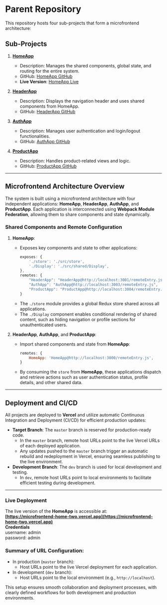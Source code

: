 
# Parent Repository

This repository hosts four sub-projects that form a microfrontend architecture:

## Sub-Projects

1. **[HomeApp](https://github.com/asifshapnil/microfrontend-home)**
   - Description: Manages the shared components, global state, and routing for the entire system.
   - GitHub: [HomeApp GitHub](https://github.com/asifshapnil/microfrontend-home)
   - **Live Version**: [HomeApp Live](https://microfrontend-home-two.vercel.app)

2. **[HeaderApp](https://github.com/asifshapnil/microfrontend-header)**
   - Description: Displays the navigation header and uses shared components from HomeApp.
   - GitHub: [HeaderApp GitHub](https://github.com/asifshapnil/microfrontend-header)

3. **[AuthApp](https://github.com/asifshapnil/microfrontend-auth)**
   - Description: Manages user authentication and login/logout functionalities.
   - GitHub: [AuthApp GitHub](https://github.com/asifshapnil/microfrontend-auth)

4. **[ProductApp](https://github.com/asifshapnil/microfrontend-product)**
   - Description: Handles product-related views and logic.
   - GitHub: [ProductApp GitHub](https://github.com/asifshapnil/microfrontend-product)

---

## Microfrontend Architecture Overview

The system is built using a microfrontend architecture with four independent applications: **HomeApp**, **HeaderApp**, **AuthApp**, and **ProductApp**. Each application is interconnected using **Webpack Module Federation**, allowing them to share components and state dynamically.

### Shared Components and Remote Configuration

1. **HomeApp**:
   - Exposes key components and state to other applications:
     ```javascript
     exposes: {
         './store': './src/store', 
         './Display': './src/shared/Display', 
     },
     remotes: {
         "HeaderApp": "HeaderApp@http://localhost:3001/remoteEntry.js",
         "AuthApp": "AuthApp@http://localhost:3003/remoteEntry.js",
         "ProductApp": "ProductApp@http://localhost:3004/remoteEntry.js",
     }
     ```
   - The `./store` module provides a global Redux store shared across all applications.
   - The `./Display` component enables conditional rendering of shared content, such as hiding navigation or profile sections for unauthenticated users.

2. **HeaderApp**, **AuthApp**, and **ProductApp**:
   - Import shared components and state from **HomeApp**:
     ```javascript
     remotes: {
         HomeApp: 'HomeApp@http://localhost:3000/remoteEntry.js',
     }
     ```
   - By consuming the `store` from **HomeApp**, these applications dispatch and retrieve actions such as user authentication status, profile details, and other shared data.

---

## Deployment and CI/CD

All projects are deployed to **Vercel** and utilize automatic Continuous Integration and Deployment (CI/CD) for efficient production updates:
- **Target Branch**: The `master` branch is reserved for production-ready code.
  - In the `master` branch, remote host URLs point to the live Vercel URLs of each deployed application.
  - Any updates pushed to the `master` branch trigger an automatic rebuild and redeployment in Vercel, ensuring seamless publishing to the live environment.
- **Development Branch**: The `dev` branch is used for local development and testing.
  - In `dev`, remote host URLs point to local environments to facilitate efficient testing during development.

---

### Live Deployment

The live version of the **HomeApp** is accessible at:  
**[https://microfrontend-home-two.vercel.app](https://microfrontend-home-two.vercel.app)**  
**Credentials**  
username: admin  
password: admin  

### Summary of URL Configuration:
- In production (`master` branch):
  - Host URLs point to the live Vercel deployment for each application.
- In development (`dev` branch):
  - Host URLs point to the local environment (e.g., `http://localhost`).

This setup ensures smooth collaboration and deployment processes, with clearly defined workflows for both development and production environments.
